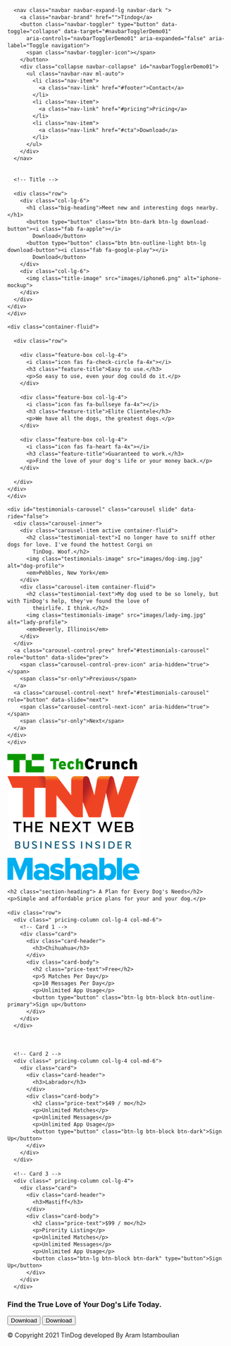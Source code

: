 <!DOCTYPE html>
<html>

<head>
  <meta charset="utf-8">
  <title>TinDog</title>

  <!-- Google Fonts -->
  <link rel="preconnect" href="https://fonts.gstatic.com">
  <link href="https://fonts.googleapis.com/css2?family=Montserrat:ital,wght@1,500&display=swap" rel="stylesheet">

  <!-- Css Stylesheets -->
  <link rel="stylesheet" href="https://cdn.jsdelivr.net/npm/bootstrap@4.6.0/dist/css/bootstrap.min.css"
    integrity="sha384-B0vP5xmATw1+K9KRQjQERJvTumQW0nPEzvF6L/Z6nronJ3oUOFUFpCjEUQouq2+l" crossorigin="anonymous">
  <link rel="stylesheet" href="css/styles.css">
  <link rel="icon" href="images/logo.png">

  <!-- Font Awesome -->
  <script src="https://kit.fontawesome.com/1c9ad4b785.js" crossorigin="anonymous"></script>

  <!-- Bootstrap scripts -->
  <script src="https://code.jquery.com/jquery-3.5.1.slim.min.js"
    integrity="sha384-DfXdz2htPH0lsSSs5nCTpuj/zy4C+OGpamoFVy38MVBnE+IbbVYUew+OrCXaRkfj" crossorigin="anonymous">
  </script>
  <script src="https://cdn.jsdelivr.net/npm/popper.js@1.16.1/dist/umd/popper.min.js"
    integrity="sha384-9/reFTGAW83EW2RDu2S0VKaIzap3H66lZH81PoYlFhbGU+6BZp6G7niu735Sk7lN" crossorigin="anonymous">
  </script>
  <script src="https://cdn.jsdelivr.net/npm/bootstrap@4.6.0/dist/js/bootstrap.min.js"
    integrity="sha384-+YQ4JLhjyBLPDQt//I+STsc9iw4uQqACwlvpslubQzn4u2UU2UFM80nGisd026JF" crossorigin="anonymous">
  </script>
</head>

<body>

  <section class="colored-section" id="title">
    <div class="container-fluid">
      <!-- Nav Bar -->

      <nav class="navbar navbar-expand-lg navbar-dark ">
        <a class="navbar-brand" href="">Tindog</a>
        <button class="navbar-toggler" type="button" data-toggle="collapse" data-target="#navbarTogglerDemo01"
          aria-controls="navbarTogglerDemo01" aria-expanded="false" aria-label="Toggle navigation">
          <span class="navbar-toggler-icon"></span>
        </button>
        <div class="collapse navbar-collapse" id="navbarTogglerDemo01">
          <ul class="navbar-nav ml-auto">
            <li class="nav-item">
              <a class="nav-link" href="#footer">Contact</a>
            </li>
            <li class="nav-item">
              <a class="nav-link" href="#pricing">Pricing</a>
            </li>
            <li class="nav-item">
              <a class="nav-link" href="#cta">Download</a>
            </li>
          </ul>
        </div>
      </nav>


      <!-- Title -->

      <div class="row">
        <div class="col-lg-6">
          <h1 class="big-heading">Meet new and interesting dogs nearby.</h1>
          <button type="button" class="btn btn-dark btn-lg download-button"><i class="fab fa-apple"></i>
            Download</button>
          <button type="button" class="btn btn-outline-light btn-lg download-button"><i class="fab fa-google-play"></i>
            Download</button>
        </div>
        <div class="col-lg-6">
          <img class="title-image" src="images/iphone6.png" alt="iphone-mockup">
        </div>
      </div>
    </div>
    </div>
  </section>


  <!-- Features -->

  <section class="white-section" id="features">

    <div class="container-fluid">

      <div class="row">

        <div class="feature-box col-lg-4">
          <i class="icon fas fa-check-circle fa-4x"></i>
          <h3 class="feature-title">Easy to use.</h3>
          <p>So easy to use, even your dog could do it.</p>
        </div>

        <div class="feature-box col-lg-4">
          <i class="icon fas fa-bullseye fa-4x"></i>
          <h3 class="feature-title">Elite Clientele</h3>
          <p>We have all the dogs, the greatest dogs.</p>
        </div>

        <div class="feature-box col-lg-4">
          <i class="icon fas fa-heart fa-4x"></i>
          <h3 class="feature-title">Guaranteed to work.</h3>
          <p>Find the love of your dog's life or your money back.</p>
        </div>

      </div>
    </div>
    </div>

  </section>


  <!-- Testimonials -->

  <section class="colored-section" id="testimonials">

    <div id="testimonials-carousel" class="carousel slide" data-ride="false">
      <div class="carousel-inner">
        <div class="carousel-item active container-fluid">
          <h2 class="testimonial-text">I no longer have to sniff other dogs for love. I've found the hottest Corgi on
            TinDog. Woof.</h2>
          <img class="testimonials-image" src="images/dog-img.jpg" alt="dog-profile">
          <em>Pebbles, New York</em>
        </div>
        <div class="carousel-item container-fluid">
          <h2 class="testimonial-text">My dog used to be so lonely, but with TinDog's help, they've found the love of
            theirlife. I think.</h2>
          <img class="testimonials-image" src="images/lady-img.jpg" alt="lady-profile">
          <em>Beverly, Illinois</em>
        </div>
      </div>
      <a class="carousel-control-prev" href="#testimonials-carousel" role="button" data-slide="prev">
        <span class="carousel-control-prev-icon" aria-hidden="true"></span>
        <span class="sr-only">Previous</span>
      </a>
      <a class="carousel-control-next" href="#testimonials-carousel" role="button" data-slide="next">
        <span class="carousel-control-next-icon" aria-hidden="true"></span>
        <span class="sr-only">Next</span>
      </a>
    </div>
    </div>
  </section>


  <!-- Press -->

  <section id="press">
    <img class="press-logo" src="images/techcrunch.png" alt="tc-logo">
    <img class="press-logo" src="images/tnw.png" alt="tnw-logo">
    <img class="press-logo" src="images/bizinsider.png" alt="biz-insider-logo">
    <img class="press-logo" src="images/mashable.png" alt="mashable-logo">

  </section>


  <!-- Pricing -->

  <section class="white-section" id="pricing">

    <h2 class="section-heading"> A Plan for Every Dog's Needs</h2>
    <p>Simple and affordable price plans for your and your dog.</p>

    <div class="row">
      <div class=" pricing-column col-lg-4 col-md-6">
        <!-- Card 1 -->
        <div class="card">
          <div class="card-header">
            <h3>Chihuahua</h3>
          </div>
          <div class="card-body">
            <h2 class="price-text">Free</h2>
            <p>5 Matches Per Day</p>
            <p>10 Messages Per Day</p>
            <p>Unlimited App Usage</p>
            <button type="button" class="btn-lg btn-block btn-outline-primary">Sign up</button>
          </div>
        </div>
      </div>



      <!-- Card 2 -->
      <div class=" pricing-column col-lg-4 col-md-6">
        <div class="card">
          <div class="card-header">
            <h3>Labrador</h3>
          </div>
          <div class="card-body">
            <h2 class="price-text">$49 / mo</h2>
            <p>Unlimited Matches</p>
            <p>Unlimited Messages</p>
            <p>Unlimited App Usage</p>
            <button type="button" class="btn-lg btn-block btn-dark">Sign Up</button>
          </div>
        </div>
      </div>

      <!-- Card 3 -->
      <div class=" pricing-column col-lg-4">
        <div class="card">
          <div class="card-header">
            <h3>Mastiff</h3>
          </div>
          <div class="card-body">
            <h2 class="price-text">$99 / mo</h2>
            <p>Pirority Listing</p>
            <p>Unlimited Matches</p>
            <p>Unlimited Messages</p>
            <p>Unlimited App Usage</p>
            <button class="btn-lg btn-block btn-dark" type="button">Sign Up</button>
          </div>
        </div>
      </div>

  </section>


  <!-- Call to Action -->

  <section class="colored-section" id="cta">
    <div class="container-fluid">
      <h3 class="text-cta">Find the True Love of Your Dog's Life Today.</h3>
      <button type="button" class=" download-button btn btn-dark btn-lg"><i class="fab fa-apple"></i> Download</button>
      <button type="button" class=" download-button btn btn-light btn-lg"><i
          class="fab fa-google-play"></i>Download</button>
    </div>
  </section>



  <!-- Footer -->

  <footer id="footer">
    <div class="container-fluid">
     <a href="https://www.facebook.com/aram.istamboulian/"><i class=" social-icons fab fa-facebook"></i></a>
     <a href="https://www.instagram.com/aramistaa/"><i class=" social-icons fab fa-instagram"></i></a>
      <a href="https://www.linkedin.com/in/aram-istamboulian-29990120a/"><i class=" social-icons fab fa-linkedin-in"></i></a>
      <a href="mailto:aramistamboulian961@gmial.com"><i class=" social-icons fas fa-envelope"></i></a>
      <p>© Copyright 2021 TinDog developed By Aram Istamboulian</p>
    </div>
  </footer>


</body>

</html>
